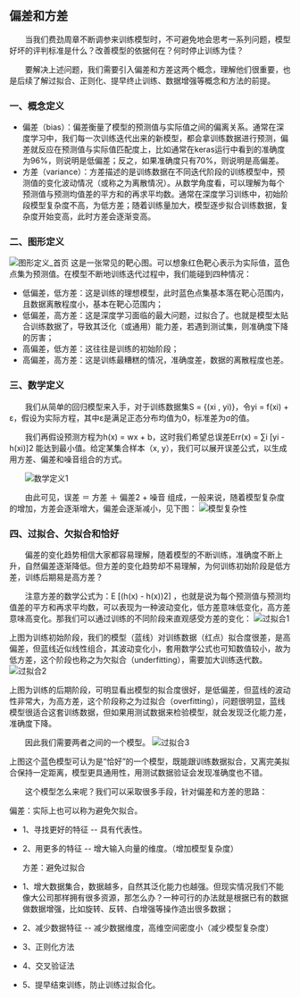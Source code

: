 ## 偏差和方差

　　当我们费劲周章不断调参来训练模型时，不可避免地会思考一系列问题，模型好坏的评判标准是什么？改善模型的依据何在？何时停止训练为佳？

　　要解决上述问题，我们需要引入偏差和方差这两个概念，理解他们很重要，也是后续了解过拟合、正则化、提早终止训练、数据增强等概念和方法的前提。

 
### 一、概念定义

   * 偏差（bias）：偏差衡量了模型的预测值与实际值之间的偏离关系。通常在深度学习中，我们每一次训练迭代出来的新模型，都会拿训练数据进行预测，偏差就反应在预测值与实际值匹配度上，比如通常在keras运行中看到的准确度为96%，则说明是低偏差；反之，如果准确度只有70%，则说明是高偏差。
   * 方差（variance）：方差描述的是训练数据在不同迭代阶段的训练模型中，预测值的变化波动情况（或称之为离散情况）。从数学角度看，可以理解为每个预测值与预测均值差的平方和的再求平均数。通常在深度学习训练中，初始阶段模型复杂度不高，为低方差；随着训练量加大，模型逐步拟合训练数据，复杂度开始变高，此时方差会逐渐变高。
   
### 二、图形定义
![图形定义_首页](./img/ml/图形定义.png)
这是一张常见的靶心图。可以想象红色靶心表示为实际值，蓝色点集为预测值。在模型不断地训练迭代过程中，我们能碰到四种情况：

* 低偏差，低方差：这是训练的理想模型，此时蓝色点集基本落在靶心范围内，且数据离散程度小，基本在靶心范围内；
* 低偏差，高方差：这是深度学习面临的最大问题，过拟合了。也就是模型太贴合训练数据了，导致其泛化（或通用）能力差，若遇到测试集，则准确度下降的厉害；
* 高偏差，低方差：这往往是训练的初始阶段；
* 高偏差，高方差：这是训练最糟糕的情况，准确度差，数据的离散程度也差。

### 三、数学定义

　　我们从简单的回归模型来入手，对于训练数据集S = {(xi , yi)}，令yi = f(xi) + ε，假设为实际方程，其中ε是满足正态分布均值为0，标准差为σ的值。

　　我们再假设预测方程为h(x) = wx + b，这时我们希望总误差Err(x) = ∑i [yi - h(xi)]2 能达到最小值。给定某集合样本（x, y），我们可以展开误差公式，以生成用方差、偏差和噪音组合的方式。

　　![数学定义1](./img/ml/20190720102211.png)

　　由此可见，误差 ＝ 方差 ＋ 偏差2 + 噪音 组成，一般来说，随着模型复杂度的增加，方差会逐渐增大，偏差会逐渐减小，见下图：
  ![模型复杂性](./img/ml/891145-20181108142807518-694938873.png)
  
 ### 四、过拟合、欠拟合和恰好

　　偏差的变化趋势相信大家都容易理解，随着模型的不断训练，准确度不断上升，自然偏差逐渐降低。但方差的变化趋势却不易理解，为何训练初始阶段是低方差，训练后期易是高方差？

　　注意方差的数学公式为：E [(h(x) - h(x))2] ，也就是说为每个预测值与预测均值差的平方和再求平均数，可以表现为一种波动变化，低方差意味低变化，高方差意味高变化。那我们可以通过训练的不同阶段来直观感受方差的变化：
   ![过拟合1](./img/ml/891145-20181108144236087-379458274.png)
   
  上图为训练初始阶段，我们的模型（蓝线）对训练数据（红点）拟合度很差，是高偏差，但蓝线近似线性组合，其波动变化小，套用数学公式也可知数值较小，故为低方差，这个阶段也称之为欠拟合（underfitting），需要加大训练迭代数。
  ![过拟合2](./img/ml/891145-20181108144629665-601533674.png) 
  
  上图为训练的后期阶段，可明显看出模型的拟合度很好，是低偏差，但蓝线的波动性非常大，为高方差，这个阶段称之为过拟合（overfitting），问题很明显，蓝线模型很适合这套训练数据，但如果用测试数据来检验模型，就会发现泛化能力差，准确度下降。

　　因此我们需要两者之间的一个模型。
  ![过拟合3](./img/ml/891145-20181108145653850-1328737650.png)
  
  上图这个蓝色模型可认为是“恰好”的一个模型，既能跟训练数据拟合，又离完美拟合保持一定距离，模型更具通用性，用测试数据验证会发现准确度也不错。

　　这个模型怎么来呢？我们可以采取很多手段，针对偏差和方差的思路：

   偏差：实际上也可以称为避免欠拟合。

* 1、寻找更好的特征 -- 具有代表性。

* 2、用更多的特征 -- 增大输入向量的维度。（增加模型复杂度）

    方差：避免过拟合

* 1、增大数据集合，数据越多，自然其泛化能力也越强。但现实情况我们不能像大公司那样拥有很多资源，那怎么办？一种可行的办法就是根据已有的数据做数据增强，比如旋转、反转、白增强等操作造出很多数据；

* 2、减少数据特征 -- 减少数据维度，高维空间密度小（减少模型复杂度）

* 3、正则化方法

* 4、交叉验证法

* 5、提早结束训练，防止训练过拟合化。

  

